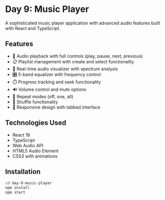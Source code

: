 # Day 9: Music Player

A sophisticated music player application with advanced audio features built with React and TypeScript.

## Features
- 🎵 Audio playback with full controls (play, pause, next, previous)
- 📋 Playlist management with create and select functionality
- 🌊 Real-time audio visualizer with spectrum analysis
- 🎛️ 5-band equalizer with frequency control
- ⏱️ Progress tracking and seek functionality
- 🔊 Volume control and mute options
- 🔁 Repeat modes (off, one, all)
- 🔀 Shuffle functionality
- 📱 Responsive design with tabbed interface

## Technologies Used
- React 18
- TypeScript
- Web Audio API
- HTML5 Audio Element
- CSS3 with animations

## Installation
```bash
cd day-9-music-player
npm install
npm start